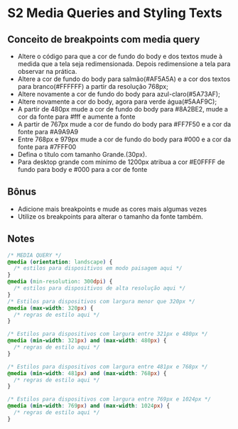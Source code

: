 # S2 Media Queries and Styling Texts

## Conceito de breakpoints com media query

- Altere o código para que a cor de fundo do body e dos textos mude à medida que a tela seja redimensionada. Depois redimensione a tela para observar na prática.
- Altere a cor de fundo do body para salmão(#AF5A5A) e a cor dos textos para branco(#FFFFFF) a partir da resolução 768px;
- Altere novamente a cor de fundo do body para azul-claro(#5A73AF);
- Altere novamente a cor do body, agora para verde água(#5AAF9C);
- A partir de 480px mude a cor de fundo do body para #8A2BE2, mude a cor da fonte para #fff e aumente a fonte
- A partir de 767px mude a cor de fundo do body para #FF7F50 e a cor da fonte para #A9A9A9
- Entre 768px e 979px mude a cor de fundo do body para #000 e a cor da fonte para #7FFF00
- Defina o título com tamanho Grande.(30px).
- Para desktop grande com mínimo de 1200px atribua a cor #E0FFFF de fundo para body e #000 para a cor de fonte

## Bônus

- Adicione mais breakpoints e mude as cores mais algumas vezes
- Utilize os breakpoints para alterar o tamanho da fonte também.

## Notes

```css
/* MEDIA QUERY */
@media (orientation: landscape) {
  /* estilos para dispositivos em modo paisagem aqui */
}
@media (min-resolution: 300dpi) {
  /* estilos para dispositivos de alta resolução aqui */
}
/* Estilos para dispositivos com largura menor que 320px */
@media (max-width: 320px) {
  /* regras de estilo aqui */
}

/* Estilos para dispositivos com largura entre 321px e 480px */
@media (min-width: 321px) and (max-width: 480px) {
  /* regras de estilo aqui */
}

/* Estilos para dispositivos com largura entre 481px e 768px */
@media (min-width: 481px) and (max-width: 768px) {
  /* regras de estilo aqui */
}

/* Estilos para dispositivos com largura entre 769px e 1024px */
@media (min-width: 769px) and (max-width: 1024px) {
  /* regras de estilo aqui */
}
```
